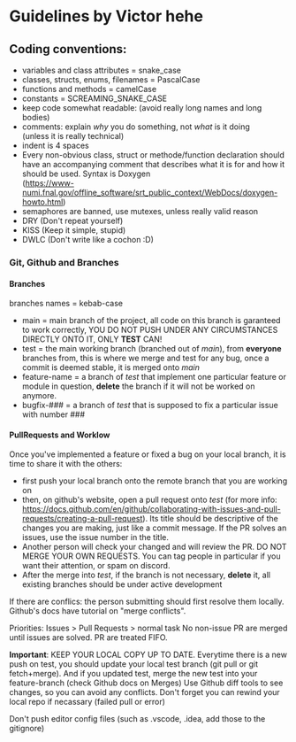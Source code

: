 # Guidelines by Victor hehe

## Coding conventions:

* variables and class attributes = snake_case
* classes, structs, enums, filenames = PascalCase
* functions and methods = camelCase
* constants = SCREAMING_SNAKE_CASE
* keep code somewhat readable: (avoid really long names and long bodies)
* comments: explain *why* you do something, not *what* is it doing \
  (unless it is really technical)
* indent is 4 spaces
* Every non-obvious class, struct or methode/function declaration should have an accompanying comment that describes
  what it is for and how it should be used. Syntax is Doxygen \
  (https://www-numi.fnal.gov/offline_software/srt_public_context/WebDocs/doxygen-howto.html)
* semaphores are banned, use mutexes, unless really valid reason
* DRY (Don't repeat yourself)
* KISS (Keep it simple, stupid)
* DWLC (Don't write like a cochon :D)

### Git, Github and Branches

#### Branches

branches names = kebab-case

* main = main branch of the project, all code on this branch is garanteed to work correctly, YOU DO NOT PUSH UNDER ANY
  CIRCUMSTANCES DIRECTLY ONTO IT, ONLY **TEST** CAN!
* test = the main working branch (branched out of *main*), from **everyone** branches from, this is where we merge and
  test for any bug, once a commit is deemed stable, it is merged onto *main*
* feature-name = a branch of *test* that implement one particular feature or module in question, **delete** the branch
  if it will not be worked on anymore.
* bugfix-### = a branch of *test* that is supposed to fix a particular issue with number ###

#### PullRequests and Worklow

Once you've implemented a feature or fixed a bug on your local branch, it is time to share it with the others:

* first push your local branch onto the remote branch that you are working on
* then, on github's website, open a pull request onto *test* (for more
  info: https://docs.github.com/en/github/collaborating-with-issues-and-pull-requests/creating-a-pull-request). Its
  title should be descriptive of the changes you are making, just like a commit message. If the PR solves an issues, use
  the issue number in the title.
* Another person will check your changed and will review the PR. DO NOT MERGE YOUR OWN REQUESTS. You can tag people in
  particular if you want their attention, or spam on discord.
* After the merge into *test*, if the branch is not necessary, **delete** it, all existing branches should be under
  active development

If there are conflics: the person submitting should first resolve them locally. Github's docs have tutorial on "merge
conflicts".

Priorities: Issues > Pull Requests > normal task No non-issue PR are merged until issues are solved. PR are treated
FIFO.

**Important**: KEEP YOUR LOCAL COPY UP TO DATE. Everytime there is a new push on test, you should update your local test
branch (git pull or git fetch+merge). And if you updated test, merge the new test into your feature-branch (check Github
docs on Merges)
Use Github diff tools to see changes, so you can avoid any conflicts. Don't forget you can rewind your local repo if
necassary (failed pull or error)

Don't push editor config files (such as .vscode, .idea, add those to the gitignore)